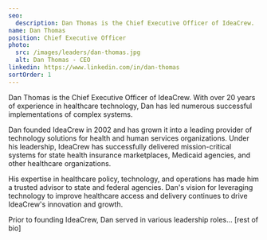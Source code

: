 ```yaml
---
seo:
  description: Dan Thomas is the Chief Executive Officer of IdeaCrew.
name: Dan Thomas
position: Chief Executive Officer
photo:
  src: /images/leaders/dan-thomas.jpg
  alt: Dan Thomas - CEO
linkedin: https://www.linkedin.com/in/dan-thomas
sortOrder: 1
---
```


Dan Thomas is the Chief Executive Officer of IdeaCrew. With over 20 years of experience in healthcare technology, Dan has led numerous successful implementations of complex systems.

Dan founded IdeaCrew in 2002 and has grown it into a leading provider of technology solutions for health and human services organizations. Under his leadership, IdeaCrew has successfully delivered mission-critical systems for state health insurance marketplaces, Medicaid agencies, and other healthcare organizations.

His expertise in healthcare policy, technology, and operations has made him a trusted advisor to state and federal agencies. Dan's vision for leveraging technology to improve healthcare access and delivery continues to drive IdeaCrew's innovation and growth.

Prior to founding IdeaCrew, Dan served in various leadership roles... [rest of bio]
